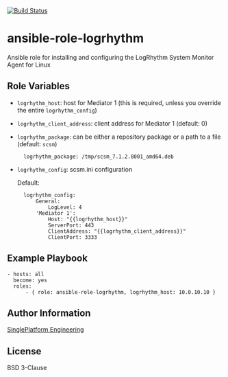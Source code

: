 [![Build Status](https://travis-ci.org/singleplatform-eng/ansible-role-logrhythm.svg?branch=master)](https://travis-ci.org/singleplatform-eng/ansible-role-logrhythm)

ansible-role-logrhythm
=========

Ansible role for installing and configuring the LogRhythm System Monitor Agent for Linux

Role Variables
--------------

- `logrhythm_host`: host for Mediator 1 (this is required, unless you override the entire `logrhythm_config`)

- `logrhythm_client_address`: client address for Mediator 1 (default: 0)

- `logrhythm_package`: can be either a repository package or a path to a file (default: `scsm`)

        logrhythm_package: /tmp/scsm_7.1.2.8001_amd64.deb

- `logrhythm_config`: scsm.ini configuration

    Default:
    
        logrhythm_config:
            General:
                LogLevel: 4
            'Mediator 1':
                Host: "{{logrhythm_host}}"
                ServerPort: 443
                ClientAddress: "{{logrhythm_client_address}}"
                ClientPort: 3333

Example Playbook
----------------

    - hosts: all
      become: yes
      roles:
          - { role: ansible-role-logrhythm, logrhythm_host: 10.0.10.10 }

Author Information
------------------

[SinglePlatform Engineering](http://engineering.singleplatform.com/)

License
-------

BSD 3-Clause
